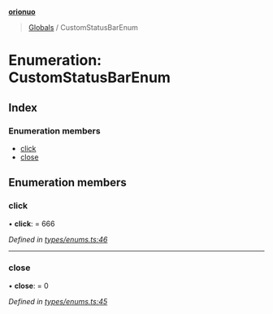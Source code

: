 **[orionuo](../README.md)**

> [Globals](../globals.md) / CustomStatusBarEnum

# Enumeration: CustomStatusBarEnum

## Index

### Enumeration members

* [click](customstatusbarenum.md#click)
* [close](customstatusbarenum.md#close)

## Enumeration members

### click

•  **click**:  = 666

*Defined in [types/enums.ts:46](https://github.com/msviha/orionuo/blob/029a15d/src/types/enums.ts#L46)*

___

### close

•  **close**:  = 0

*Defined in [types/enums.ts:45](https://github.com/msviha/orionuo/blob/029a15d/src/types/enums.ts#L45)*
